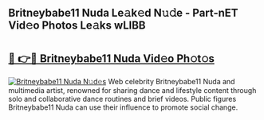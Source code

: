 ## Britneybabe11 Nuda Le𝚊k𝚎d N𝚞𝚍e - Part-nET Vid𝚎o Photos Le𝚊ks wLlBB

# <h2><a href="http://fbd67c.evod.top/?m=Britneybabe11+Nuda">🔗 👉🔴 Britneybabe11 Nuda Vid𝚎o Ph𝚘t𝚘s</a></h2>

[![Britneybabe11 Nuda N𝚞d𝚎s](https://i.imgur.com/8V9OHl7.gif)](http://fbd67c.evod.top/?m=Britneybabe11+Nuda)
Web celebrity Britneybabe11 Nuda and multimedia artist, renowned for sharing dance and lifestyle content through solo and collaborative dance routines and brief videos. Public figures Britneybabe11 Nuda can use their influence to promote social change. 

